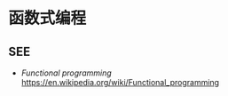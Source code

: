 #	函数式编程

##	SEE

*	*Functional programming*  
	https://en.wikipedia.org/wiki/Functional_programming
